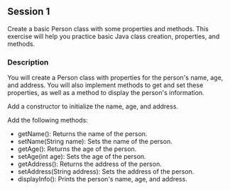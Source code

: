 ## Session 1

Create a basic Person class with some properties and methods. This exercise will help you practice basic Java class
creation, properties, and methods.

### Description

You will create a Person class with properties for the person's name, age, and address. You will also implement methods
to get and set these properties, as well as a method to display the person's information.

Add a constructor to initialize the name, age, and address.

Add the following methods:

- getName(): Returns the name of the person.
- setName(String name): Sets the name of the person.
- getAge(): Returns the age of the person.
- setAge(int age): Sets the age of the person.
- getAddress(): Returns the address of the person.
- setAddress(String address): Sets the address of the person.
- displayInfo(): Prints the person's name, age, and address.